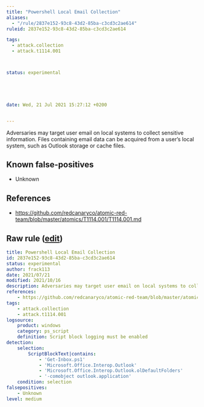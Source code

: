 ```yaml
---
title: "Powershell Local Email Collection"
aliases:
  - "/rule/2837e152-93c8-43d2-85ba-c3cd3c2ae614"
ruleid: 2837e152-93c8-43d2-85ba-c3cd3c2ae614

tags:
  - attack.collection
  - attack.t1114.001



status: experimental





date: Wed, 21 Jul 2021 15:27:12 +0200


---
```


Adversaries may target user email on local systems to collect sensitive information. Files containing email data can be acquired from a user’s local system, such as Outlook storage or cache files.

<!--more-->


## Known false-positives

* Unknown



## References

* https://github.com/redcanaryco/atomic-red-team/blob/master/atomics/T1114.001/T1114.001.md


## Raw rule ([edit](https://github.com/SigmaHQ/sigma/edit/master/rules/windows/powershell/powershell_script/posh_ps_suspicious_mail_acces.yml))
```yaml
title: Powershell Local Email Collection
id: 2837e152-93c8-43d2-85ba-c3cd3c2ae614
status: experimental
author: frack113
date: 2021/07/21
modified: 2021/10/16
description: Adversaries may target user email on local systems to collect sensitive information. Files containing email data can be acquired from a user’s local system, such as Outlook storage or cache files. 
references:
    - https://github.com/redcanaryco/atomic-red-team/blob/master/atomics/T1114.001/T1114.001.md
tags:
    - attack.collection
    - attack.t1114.001
logsource:
    product: windows
    category: ps_script
    definition: Script block logging must be enabled
detection:
    selection:
        ScriptBlockText|contains:
            - 'Get-Inbox.ps1'
            - 'Microsoft.Office.Interop.Outlook'
            - 'Microsoft.Office.Interop.Outlook.olDefaultFolders'
            - '-comobject outlook.application'
    condition: selection 
falsepositives:
    - Unknown
level: medium

```
